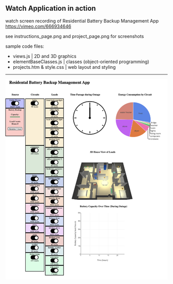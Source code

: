 ## Watch Application in action

watch screen recording of Residential Battery Backup Management App
https://vimeo.com/666934646


see instructions_page.png and project_page.png for screenshots


sample code files:
- views.js | 2D and 3D graphics
- elementBaseClasses.js | classes (object-oriented programming)
- projects.htm & style.css | web layout and styling

---

![app-interface-screenshot](https://github.com/jyjster/coding_portfolio/blob/master/Design%20Programming%20I/2_project_page.png)

